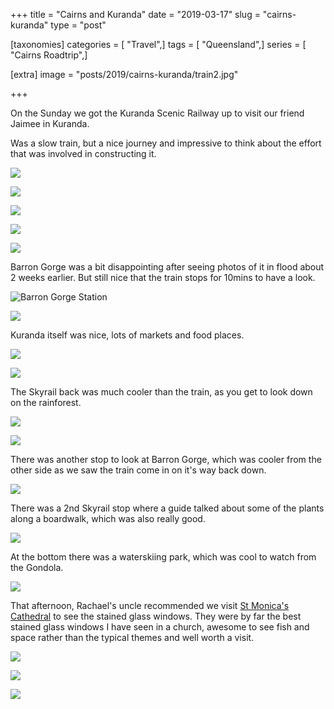 +++
title = "Cairns and Kuranda"
date = "2019-03-17"
slug = "cairns-kuranda"
type = "post"

[taxonomies]
categories = [ "Travel",]
tags = [ "Queensland",]
series = [ "Cairns Roadtrip",]

[extra]
image = "posts/2019/cairns-kuranda/train2.jpg"

+++

On the Sunday we got the Kuranda Scenic Railway up to visit our friend Jaimee in Kuranda.

Was a slow train, but a nice journey and impressive to think about the effort that was involved in constructing it.

![](train1.jpg "")

![](train2.jpg "")

![](train3.jpg "")

![](train4.jpg "")

![](train5.jpg "")

Barron Gorge was a bit disappointing after seeing photos of it in flood about 2 weeks earlier.
But still nice that the train stops for 10mins to have a look.

![](train6.jpg "Barron Gorge Station")

![](train7.jpg"")

Kuranda itself was nice, lots of markets and food places.

![](kuranda.jpg "")

![](barronriver.jpg "")

The Skyrail back was much cooler than the train, as you get to look down on the rainforest.

![](skyrail1.jpg "")

![](skyrail2.jpg "")

There was another stop to look at Barron Gorge, which was cooler from the other side as we saw the train come in on it's way back down.

![](skyrail3.jpg "")

There was a 2nd Skyrail stop where a guide talked about some of the plants along a boardwalk, which was also really good.

![](skyrail4.jpg "")

At the bottom there was a waterskiing park, which was cool to watch from the Gondola.

![](skyrail5.jpg "")

That afternoon, Rachael's uncle recommended we visit [St Monica's Cathedral](http://www.cairns.catholic.org.au/documents/peacewindows.html) to see the stained glass windows. They were by far the best stained glass windows I have seen in a church, awesome to see fish and space rather than the typical themes and well worth a visit.

![](cathedral1.jpg "")

![](cathedral2.jpg "")

![](cathedral3.jpg "")
